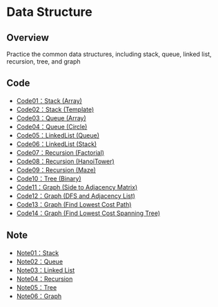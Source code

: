 # Data Structure
## Overview
Practice the common data structures, including stack, queue, linked list, recursion, tree, and graph
>
## Code
- [Code01：Stack (Array)](https://github.com/tailer954/Data-Structure/blob/master/Stack/stack.cpp)
- [Code02：Stack (Template)](https://github.com/tailer954/Data-Structure/blob/master/Stack/stackTemplate.cpp)
- [Code03：Queue (Array)](https://github.com/tailer954/Data-Structure/blob/master/Queue/Queue.cpp)
- [Code04：Queue (Circle)](https://github.com/tailer954/Data-Structure/blob/master/Queue/Circle%20Queue.cpp)
- [Code05：LinkedList (Queue)](https://github.com/tailer954/Data-Structure/blob/master/Queue/Queue.cpp)
- [Code06：LinkedList (Stack)](https://github.com/tailer954/Data-Structure/blob/master/Linked%20List/LinkedList_Stack.cpp)
- [Code07：Recursion (Factorial)](https://github.com/tailer954/Data-Structure/blob/master/Recursion/Factorial.cpp)
- [Code08：Recursion (HanoiTower)](https://github.com/tailer954/Data-Structure/blob/master/Recursion/HanoiTower.cpp)
- [Code09：Recursion (Maze)](https://github.com/tailer954/Data-Structure/blob/master/Recursion/Maze.cpp)    
- [Code10：Tree (Binary)](https://github.com/tailer954/Data-Structure/blob/master/Tree/Tree.cpp)
- [Code11：Graph (Side to Adjacency Matrix)](https://github.com/tailer954/Data-Structure/blob/master/Graph/Graph_Side%20to%20Adjacency%20Matrix.cpp)
- [Code12：Graph (DFS and Adjacency List)](https://github.com/tailer954/Data-Structure/blob/master/Graph/Graph_DFS%20and%20Adjacency%20List.cpp)
- [Code13：Graph (Find Lowest Cost Path)](https://github.com/tailer954/Data-Structure/blob/master/Graph/Graph_Find%20Lowest%20Cost%20Path.cpp)
- [Code14：Graph (Find Lowest Cost Spanning Tree)](https://github.com/tailer954/Data-Structure/blob/master/Graph/Graph_Find%20Lowest%20Cost%20Spanning%20Tree.cpp)
## Note
- [Note01：Stack](https://github.com/tailer954/Data-Structure/blob/master/Stack/Part01_Stack.pdf)
- [Note02：Queue](https://github.com/tailer954/Data-Structure/blob/master/Queue/Part02_Queue.pdf)
- [Note03：Linked List](https://github.com/tailer954/Data-Structure/blob/master/Linked%20List/Part03_Linked%20List.pdf)
- [Note04：Recursion](https://github.com/tailer954/Data-Structure/blob/master/Recursion/Part04_Recursion.pdf)
- [Note05：Tree](https://github.com/tailer954/Data-Structure/blob/master/Tree/Part05_Tree.pdf)
- [Note06：Graph](https://github.com/tailer954/Data-Structure/blob/master/Graph/Part06_graph.pdf)
>
